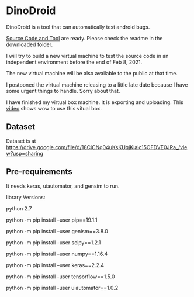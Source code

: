 # DinoDroid

DinoDroid is a tool that can automatically test android bugs.

[Source Code and Tool](https://drive.google.com/file/d/1gCszF_CN7SUcq6_fWkU6t5Oz3TRRRNTk/view?usp=sharing) are ready. Please check the readme in the downloaded folder.

I will try to build a new virtual machine to test the source code in an independent environment before the end of Feb 8, 2021. 

The new virtual machine will be also available to the public at that time.

I postponed the virtual machine releasing to a little late date because I have some urgent things to handle. Sorry about that.

I have finished my virtual box machine. It is exporting and uploading. This [video](https://youtu.be/XP1sAaau8OQ) shows wow to use this vitual box.

## Dataset

Dataset is at https://drive.google.com/file/d/18CiCNq04uKsKUqjKialc15OFDVE0JRa_/view?usp=sharing

## Pre-requirements

It needs keras, uiautomator, and gensim to run.

library Versions:

python 2.7

python -m pip install –user pip==19.1.1

python -m pip install –user genism==3.8.0

python -m pip install –user scipy==1.2.1

python -m pip install –user numpy==1.16.4

python -m pip install –user keras==2.2.4

python -m pip install -user tensorflow==1.5.0

python -m pip install -user uiautomator==1.0.2
